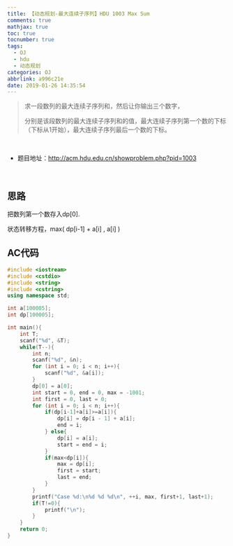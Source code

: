 ```yaml
---
title: 【动态规划-最大连续子序列】HDU 1003 Max Sum
comments: true
mathjax: true
toc: true
tocnumber: true
tags:
  - OJ
  - hdu
  - 动态规划
categories: OJ
abbrlink: a996c21e
date: 2019-01-26 14:35:54
---
```


> 求一段数列的最大连续子序列和，然后让你输出三个数字，
>
> 分别是该段数列的最大连续子序列和的值，最大连续子序列第一个数的下标（下标从1开始），最大连续子序列最后一个数的下标。

<!-- more -->

​         

- 题目地址：http://acm.hdu.edu.cn/showproblem.php?pid=1003

​         

## 思路

把数列第一个数存入dp[0].

状态转移方程，max( dp[i-1] + a[i] , a[i] )



## AC代码

```c++
#include <iostream>
#include <cstdio>
#include <string>
#include <cstring>
using namespace std;

int a[100005];
int dp[100005];

int main(){
    int T;
    scanf("%d", &T);
    while(T--){
        int n;
        scanf("%d", &n);
        for (int i = 0; i < n; i++){
            scanf("%d", &a[i]);
        }
        dp[0] = a[0];
        int start = 0, end = 0, max = -1001;
        int first = 0, last = 0;
        for (int i = 0; i < n; i++){
            if(dp[i-1]+a[i]>=a[i]){
                dp[i] = dp[i - 1] + a[i];
                end = i;
            } else{
                dp[i] = a[i];
                start = end = i;
            }
            if(max<dp[i]){
                max = dp[i];
                first = start;
                last = end;
            }
        }
        printf("Case %d:\n%d %d %d\n", ++i, max, first+1, last+1);
        if(T!=0){
            printf("\n");
        }
    }
    return 0;
}
```

